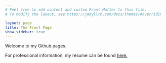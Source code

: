 ```yaml
---
# Feel free to add content and custom Front Matter to this file.
# To modify the layout, see https://jekyllrb.com/docs/themes/#overriding-theme-defaults

layout: page
title: The Front Page
show_sidebar: true
---
```

Welcome to my Github pages.













For professional information, my resume can be found [here.](https://jmeadows1132.github.io/online-cv)
